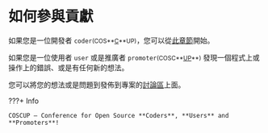 # 如何參與貢獻

如果您是一位開發者 `coder`<small>(COS**<u>C</u>**UP)</small>，您可以從[此章節](./dev/beginners.md)開始。

如果您是一位使用者 `user` 或是推廣者 `promoter`<small>(COSC**<u>U</u><u>P</u>**)</small> 發現一個程式上或操作上的錯誤、或是有任何新的想法。

您可以將您的想法或是問題到發佈到專案的[討論區](https://github.com/COSCUP/COSCUP-Volunteer/discussions)上面。

???+ Info

    COSCUP — Conference for Open Source **Coders**, **Users** and **Promoters**!
